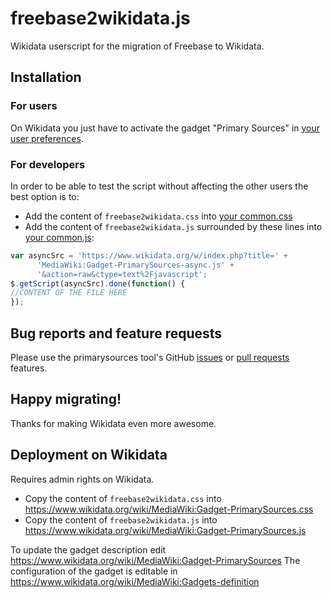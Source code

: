 # freebase2wikidata.js
Wikidata userscript for the migration of Freebase to Wikidata.

## Installation
### For users
On Wikidata you just have to activate the gadget "Primary Sources" in [your user preferences](https://www.wikidata.org/wiki/Special:Preferences#mw-prefsection-gadgets).

### For developers
In order to be able to test the script without affecting the other users the best option is to:
* Add the content of `freebase2wikidata.css` into [your common.css](https://www.wikidata.org/wiki/Special:MyPage/common.css)
* Add the content of `freebase2wikidata.js` surrounded by these lines into [your common.js](https://www.wikidata.org/wiki/Special:MyPage/common.js):

```javascript
var asyncSrc = 'https://www.wikidata.org/w/index.php?title=' +
      'MediaWiki:Gadget-PrimarySources-async.js' +
      '&action=raw&ctype=text%2Fjavascript';
$.getScript(asyncSrc).done(function() {
//CONTENT OF THE FILE HERE
});
```

## Bug reports and feature requests
Please use the primarysources tool's GitHub [issues](https://github.com/google/primarysources/issues) or [pull requests](https://github.com/google/primarysources/pulls) features. 

## Happy migrating!
Thanks for making Wikidata even more awesome.

## Deployment on Wikidata
Requires admin rights on Wikidata.

* Copy the content of `freebase2wikidata.css` into https://www.wikidata.org/wiki/MediaWiki:Gadget-PrimarySources.css
* Copy the content of `freebase2wikidata.js` into https://www.wikidata.org/wiki/MediaWiki:Gadget-PrimarySources.js

To update the gadget description edit https://www.wikidata.org/wiki/MediaWiki:Gadget-PrimarySources
The configuration of the gadget is editable in https://www.wikidata.org/wiki/MediaWiki:Gadgets-definition
